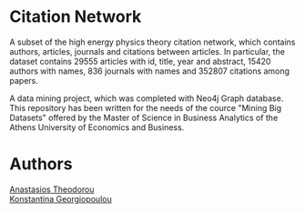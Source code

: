 # Citation Network
A subset of the high energy physics theory citation network, which contains authors, articles, journals and citations between articles. In particular, the dataset contains 29555 articles with id, title, year and abstract, 15420 authors with names, 836 journals with names and 352807 citations among papers. 

A data mining project, which was completed with Neo4j Graph database. This repository has been written for the needs of the cource "Mining Big Datasets" offered by the Master of Science in Business Analytics of the Athens University of Economics and Business.

# Authors
[Anastasios Theodorou](https://github.com/antheodorou) <br/>
[Konstantina Georgiopoulou](https://github.com/konstantinagewrg)

